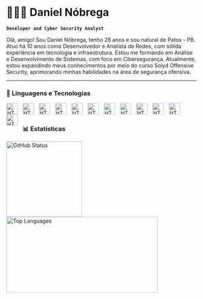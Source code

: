 # 👨🏼‍💻 Daniel Nóbrega

**`Developer and Cyber Security Analyst`**

Olá, amigo! Sou Daniel Nóbrega, tenho 28 anos e sou natural de Patos - PB.
Atuo há 10 anos como Desenvolvedor e Analista de Redes, com sólida experiência em tecnologia e infraestrutura.
Estou me formando em Análise e Desenvolvimento de Sistemas, com foco em Cibersegurança.
Atualmente, estou expandindo meus conhecimentos por meio do curso Solyd Offensive Security, aprimorando minhas habilidades na área de segurança ofensiva.

---

### 🤖 Linguagens e Tecnologias 


<img 
    align="left"
    alt="HTML"
    title="HTML"
    width="30px"
    style="padding-right: 10px;"
    src="https://cdn.jsdelivr.net/gh/devicons/devicon@latest/icons/html5/html5-original.svg" 
/>
      

<img 
    align="left"
    alt="HTML"
    title="HTML"
    width="30px"
    style="padding-right: 10px;"
    src="https://cdn.jsdelivr.net/gh/devicons/devicon@latest/icons/css3/css3-original.svg" 
/>


<img 
    align="left"
    alt="HTML"
    title="HTML"
    width="30px"
    style="padding-right: 10px;"
    src="https://cdn.jsdelivr.net/gh/devicons/devicon@latest/icons/javascript/javascript-original.svg" 
/>


<img 
    align="left"
    alt="HTML"
    title="HTML"
    width="30px"
    style="padding-right: 10px;"
    src="https://cdn.jsdelivr.net/gh/devicons/devicon@latest/icons/typescript/typescript-original.svg" 
/>


<img 
    align="left"
    alt="HTML"
    title="HTML"
    width="30px"
    style="padding-right: 10px;"
    src="https://cdn.jsdelivr.net/gh/devicons/devicon@latest/icons/python/python-original.svg" 
/>


<img 
    align="left"
    alt="HTML"
    title="HTML"
    width="30px"
    style="padding-right: 10px;"
    src="https://cdn.jsdelivr.net/gh/devicons/devicon@latest/icons/linux/linux-original.svg" 
/>


<img 
    align="left"
    alt="HTML"
    title="HTML"
    width="30px"
    style="padding-right: 10px;"
    src="https://cdn.jsdelivr.net/gh/devicons/devicon@latest/icons/kalilinux/kalilinux-original.svg" 
/>


<img 
    align="left"
    alt="HTML"
    title="HTML"
    width="30px"
    style="padding-right: 10px;"
    src="https://cdn.jsdelivr.net/gh/devicons/devicon@latest/icons/archlinux/archlinux-original.svg" 
/>


<img 
    align="left"
    alt="HTML"
    title="HTML"
    width="30px"
    style="padding-right: 10px;"
    src="https://cdn.jsdelivr.net/gh/devicons/devicon@latest/icons/windows11/windows11-original.svg" 
/>

   
<img 
    align="left"
    alt="HTML"
    title="HTML"
    width="30px"
    style="padding-right: 10px;"
    src="https://cdn.jsdelivr.net/gh/devicons/devicon@latest/icons/bash/bash-original.svg" 
/>


<img 
    align="left"
    alt="HTML"
    title="HTML"
    width="30px"
    style="padding-right: 10px;"
    src="https://cdn.jsdelivr.net/gh/devicons/devicon@latest/icons/mysql/mysql-original.svg" 
/>


<img 
    align="left"
    alt="HTML"
    title="HTML"
    width="30px"
    style="padding-right: 10px;"
    src="https://cdn.jsdelivr.net/gh/devicons/devicon@latest/icons/redhat/redhat-original.svg"
/>

<br/>
<br/>

### 📊 Estatísticas

<img
    align="left"
    alt="GitHub Status"
    height="200"
    style="padding-right: 10px"
    src="https://github-readme-stats.vercel.app/api?username=Daniel77158&show_icons=true&theme=tokyonight&include_all_commits=true&langs_count=9"
/>

<img
    align="left"
    alt="Top Languages"
    height="200"
    width="400"
    style="padding-right: 10px"
    src="https://github-readme-stats.vercel.app/api/top-langs/?username=Daniel77158&theme=tokyonight&layout=compact&custom_title=Tecnologias&langs_count=12"
/>


          
               
          
          
             



